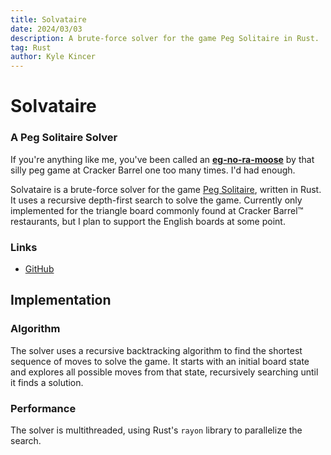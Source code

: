 ```yaml
---
title: Solvataire
date: 2024/03/03
description: A brute-force solver for the game Peg Solitaire in Rust. 
tag: Rust
author: Kyle Kincer
---
```

# Solvataire
### A Peg Solitaire Solver
If you're anything like me, you've been called an [**eg-no-ra-moose**](https://blog.crackerbarrel.com/2021/08/13/how-to-beat-the-cracker-barrel-peg-game/) by that silly peg game at Cracker Barrel one too many times. I'd had enough.

Solvataire is a brute-force solver for the game [Peg Solitaire](https://en.wikipedia.org/wiki/Peg_solitaire), written in Rust. It uses a recursive depth-first search to solve the game. Currently only implemented for the triangle board commonly found at Cracker Barrel™️ restaurants, but I plan to support the English boards at some point. 

### Links
- [GitHub](https://github.com/KyleKincer/solvataire)

## Implementation
### Algorithm
The solver uses a recursive backtracking algorithm to find the shortest sequence of moves to solve the game. It starts with an initial board state and explores all possible moves from that state, recursively searching until it finds a solution. 

### Performance
The solver is multithreaded, using Rust's `rayon` library to parallelize the search. 